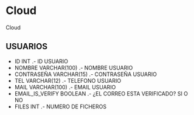 # Cloud
Cloud

## USUARIOS

- ID INT .- ID USUARIO 
- NOMBRE VARCHAR(100) .- NOMBRE USUARIO
- CONTRASEÑA VARCHAR(15) .- CONTRASEÑA USUARIO
- TEL VARCHAR(12) .- TELEFONO USUARIO
- MAIL VARCHAR(100) .- EMAIL USUARIO
- EMAIL_IS_VERIFY  BOOLEAN .- ¿EL CORREO ESTA VERIFICADO? SI O NO
- FILES INT .- NUMERO DE FICHEROS
